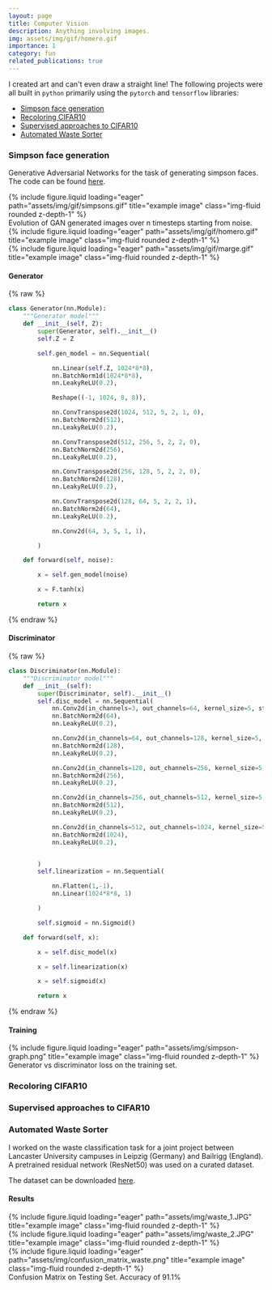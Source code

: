 ```yaml
---
layout: page
title: Computer Vision
description: Anything involving images.
img: assets/img/gif/homero.gif
importance: 1
category: fun
related_publications: true
---
```


I created art and can't even draw a straight line! The following projects were all built in `python` primarily using the `pytorch` and `tensorflow` libraries:

- [Simpson face generation](#simpson-face-generation)
- [Recoloring CIFAR10](#recoloring-cifar10)
- [Supervised approaches to CIFAR10](#supervised-approaches-to-cifar10)
- [Automated Waste Sorter](#automated-waste-sorter)


### Simpson face generation

Generative Adversarial Networks for the task of generating simpson faces. The code can be found [here](https://github.com/m4mbo/simpsons-gan).

<div class="row">
    <div class="col-sm mt-3 mt-md-0">
        {% include figure.liquid loading="eager" path="assets/img/gif/simpsons.gif" title="example image" class="img-fluid rounded z-depth-1" %}
    </div>
</div>
<div class="caption">
    Evolution of GAN generated images over n timesteps starting from noise.
</div>


<div class="row">
    <div class="col-sm mt-3 mt-md-0">
        {% include figure.liquid loading="eager" path="assets/img/gif/homero.gif" title="example image" class="img-fluid rounded z-depth-1" %}
    </div>
    <div class="col-sm mt-3 mt-md-0">
        {% include figure.liquid loading="eager" path="assets/img/gif/marge.gif" title="example image" class="img-fluid rounded z-depth-1" %}
    </div>
</div>


#### Generator

{% raw %}

```python
class Generator(nn.Module):
    """Generator model"""
    def __init__(self, Z):
        super(Generator, self).__init__()
        self.Z = Z

        self.gen_model = nn.Sequential(

            nn.Linear(self.Z, 1024*8*8),
            nn.BatchNorm1d(1024*8*8),
            nn.LeakyReLU(0.2),

            Reshape((-1, 1024, 8, 8)),

            nn.ConvTranspose2d(1024, 512, 5, 2, 1, 0),
            nn.BatchNorm2d(512),
            nn.LeakyReLU(0.2),

            nn.ConvTranspose2d(512, 256, 5, 2, 2, 0),
            nn.BatchNorm2d(256),
            nn.LeakyReLU(0.2),

            nn.ConvTranspose2d(256, 128, 5, 2, 2, 0),
            nn.BatchNorm2d(128),
            nn.LeakyReLU(0.2),

            nn.ConvTranspose2d(128, 64, 5, 2, 2, 1),
            nn.BatchNorm2d(64),
            nn.LeakyReLU(0.2),

            nn.Conv2d(64, 3, 5, 1, 1),

        )

    def forward(self, noise):

        x = self.gen_model(noise)

        x = F.tanh(x)

        return x
```

{% endraw %}

#### Discriminator

{% raw %}


```python
class Discriminator(nn.Module):
    """Discriminator model"""
    def __init__(self):
        super(Discriminator, self).__init__()
        self.disc_model = nn.Sequential(
            nn.Conv2d(in_channels=3, out_channels=64, kernel_size=5, stride=2, padding=1),
            nn.BatchNorm2d(64),
            nn.LeakyReLU(0.2),

            nn.Conv2d(in_channels=64, out_channels=128, kernel_size=5, stride=2, padding=1),
            nn.BatchNorm2d(128),
            nn.LeakyReLU(0.2),

            nn.Conv2d(in_channels=128, out_channels=256, kernel_size=5, stride=2, padding=1),
            nn.BatchNorm2d(256),
            nn.LeakyReLU(0.2),

            nn.Conv2d(in_channels=256, out_channels=512, kernel_size=5, stride=1, padding=2),
            nn.BatchNorm2d(512),
            nn.LeakyReLU(0.2),

            nn.Conv2d(in_channels=512, out_channels=1024, kernel_size=5, stride=2, padding=2),
            nn.BatchNorm2d(1024),
            nn.LeakyReLU(0.2),


        )
        self.linearization = nn.Sequential(

            nn.Flatten(1,-1),
            nn.Linear(1024*8*8, 1)

        )

        self.sigmoid = nn.Sigmoid()

    def forward(self, x):

        x = self.disc_model(x)

        x = self.linearization(x)

        x = self.sigmoid(x)

        return x
```

{% endraw %}


#### Training


<div class="row">
    <div class="col-sm mt-3 mt-md-0">
        {% include figure.liquid loading="eager" path="assets/img/simpson-graph.png" title="example image" class="img-fluid rounded z-depth-1" %}
    </div>
</div>
<div class="caption">
    Generator vs discriminator loss on the training set.
</div>


### Recoloring CIFAR10


### Supervised approaches to CIFAR10 


### Automated Waste Sorter

I worked on the waste classification task for a joint project between Lancaster University campuses in Leipzig (Germany) and Bailrigg (England). A pretrained residual network (ResNet50) was used on a curated dataset. 

The dataset can be downloaded [here](https://www.dropbox.com/scl/fi/2cj0e81iuq9tk5y9bx06v/dataset.zip?rlkey=bd5icdcy1cd6okra36cy1fzvi&st=zmtqsghl&dl=0).

#### Results

<div class="row">
    <div class="col-sm mt-3 mt-md-0">
        {% include figure.liquid loading="eager" path="assets/img/waste_1.JPG" title="example image" class="img-fluid rounded z-depth-1" %}
    </div>
    <div class="col-sm mt-3 mt-md-0">
        {% include figure.liquid loading="eager" path="assets/img/waste_2.JPG" title="example image" class="img-fluid rounded z-depth-1" %}
    </div>
</div>

<div class="row">
    <div class="col-sm mt-3 mt-md-0">
        {% include figure.liquid loading="eager" path="assets/img/confusion_matrix_waste.png" title="example image" class="img-fluid rounded z-depth-1" %}
    </div>
</div>
<div class="caption">
    Confusion Matrix on Testing Set. Accuracy of 91.1%
</div>